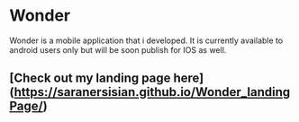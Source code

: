 # Wonder

Wonder is a mobile application that i developed. It is currently available to android users only but will be soon publish for IOS as well. 

## [Check out my landing page here] (https://saranersisian.github.io/Wonder_landingPage/)
